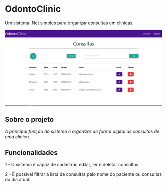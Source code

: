 # OdontoClinic
Um sistema .Net simples para organizar consultas em clínicas. 

![alt text](https://github.com/thiagoomooreira/OdontoClinic/blob/master/Prints/consultas.png)

## Sobre o projeto

*A principal função do sistema é organizar de forma digital as consultas de uma clínica.*


## Funcionalidades
1 - O sistema é capaz de cadastrar, editar, ler e deletar consultas.

2 - É possivel filtrar a lista de consultas pelo nome do paciente ou consultas do dia atual.

